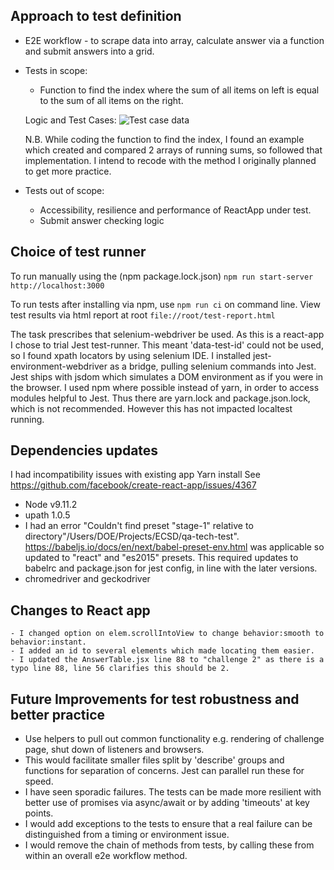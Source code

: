## Approach to test definition
  - E2E workflow - to scrape data into array, calculate answer via a function and submit answers into a grid.
  - Tests in scope:
      - Function to find the index where the sum of all items on left is equal to the sum of all items on the right.

      Logic and Test Cases:
      ![Test case data](./ECSD_final.png "Analysis")

      N.B. While coding the function to find the index, I found an example which created and compared 2 arrays of running sums, so followed that implementation.  I intend to recode with the method I originally planned to get more practice.

  - Tests out of scope:
      - Accessibility, resilience and performance of ReactApp under test.
      - Submit answer checking logic

## Choice of test runner

To run manually using the (npm package.lock.json) `npm run start-server http://localhost:3000`

To run tests after installing via npm, use ```npm run ci``` on command line.
View test results via html report at root     `file://root/test-report.html`

The task prescribes that selenium-webdriver be used. As this is a react-app I chose to trial Jest test-runner. This meant 'data-test-id' could not be used, so I found xpath locators by using selenium IDE.
I installed jest-environment-webdriver as a bridge, pulling selenium commands into Jest.
Jest ships with jsdom which simulates a DOM environment as if you were in the browser.  I used npm where possible instead of yarn, in order to access modules helpful to Jest. Thus there are yarn.lock and package.json.lock, which is not recommended. However this has not impacted localtest running.  

## Dependencies updates

I had incompatibility issues with existing app Yarn install
See https://github.com/facebook/create-react-app/issues/4367
  - Node v9.11.2
  - upath 1.0.5
  - I had an error "Couldn't find preset "stage-1" relative to directory"/Users/DOE/Projects/ECSD/qa-tech-test".
  https://babeljs.io/docs/en/next/babel-preset-env.html was applicable so updated to "react" and "es2015" presets.
    This required updates to babelrc and package.json for jest config, in line with the later versions.
  - chromedriver and geckodriver

## Changes to React app

    - I changed option on elem.scrollIntoView to change behavior:smooth to behavior:instant.
    - I added an id to several elements which made locating them easier.
    - I updated the AnswerTable.jsx line 88 to "challenge 2" as there is a typo line 88, line 56 clarifies this should be 2.  

## Future Improvements for test robustness and better practice

  - Use helpers to pull out common functionality e.g. rendering of challenge page, shut down of listeners and browsers.
  - This would facilitate smaller files split by 'describe' groups and functions for separation of concerns. Jest can parallel run these for speed.
  - I have seen sporadic failures. The tests can be made more resilient with better use of promises via async/await or by adding 'timeouts' at key points.
  - I would add exceptions to the tests to ensure that a real failure can be distinguished from a timing or environment issue.
  - I would remove the chain of methods from tests, by calling these from within an overall e2e workflow method.
